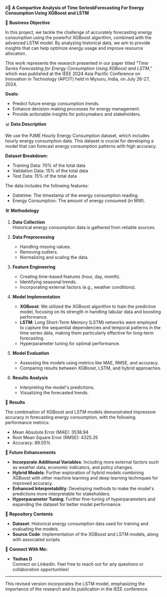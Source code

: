 #🌟 **A Compartive Analysis of Time SeriesbForecasting For Energy Consumption Using XGBoost and LSTM**

🎯 **Business Objective**

In this project, we tackle the challenge of accurately forecasting energy consumption using the powerful XGBoost algorithm, combined with the advanced LSTM model. By analyzing historical data, we aim to provide insights that can help optimize energy usage and improve resource allocation.

This work represents the research presented in our paper titled *"Time Series Forecasting for Energy Consumption Using XGBoost and LSTM,"* which was published at the IEEE 2024 Asia Pacific Conference on Innovation in Technology (APCIT) held in Mysuru, India, on July 26-27, 2024.

**Goals:**
- Predict future energy consumption trends.
- Enhance decision-making processes for energy management.
- Provide actionable insights for policymakers and stakeholders.

📊 **Data Description**

We use the PJME Hourly Energy Consumption dataset, which includes hourly energy consumption data. This dataset is crucial for developing a model that can forecast energy consumption patterns with high accuracy.

**Dataset Breakdown:**
- Training Data: 70% of the total data
- Validation Data: 15% of the total data
- Test Data: 15% of the total data

The data includes the following features:
- Datetime: The timestamp of the energy consumption reading.
- Energy Consumption: The amount of energy consumed (in MW).

🛠 **Methodology**

1. **Data Collection**  
   Historical energy consumption data is gathered from reliable sources.
   
2. **Data Preprocessing**  
   - Handling missing values.
   - Removing outliers.
   - Normalizing and scaling the data.
   
3. **Feature Engineering**  
   - Creating time-based features (hour, day, month).
   - Identifying seasonal trends.
   - Incorporating external factors (e.g., weather conditions).
   
4. **Model Implementation**
   - **XGBoost**: We utilized the XGBoost algorithm to train the predictive model, focusing on its strength in handling tabular data and boosting performance.
   - **LSTM**: Long Short-Term Memory (LSTM) networks were employed to capture the sequential dependencies and temporal patterns in the time series data, making them particularly effective for long-term forecasting.
   - Hyperparameter tuning for optimal performance.
   
5. **Model Evaluation**
   - Assessing the models using metrics like MAE, RMSE, and accuracy.
   - Comparing results between XGBoost, LSTM, and hybrid approaches.
   
6. **Results Analysis**
   - Interpreting the model's predictions.
   - Visualizing the forecasted trends.

🚀 **Results**

The combination of XGBoost and LSTM models demonstrated impressive accuracy in forecasting energy consumption, with the following performance metrics:
- Mean Absolute Error (MAE): 3538.94
- Root Mean Square Error (RMSE): 4325.35
- Accuracy: 89.05%

🔮 **Future Enhancements**
- **Incorporate Additional Variables**: Including more external factors such as weather data, economic indicators, and policy changes.
- **Hybrid Models**: Further exploration of hybrid models combining XGBoost with other machine learning and deep learning techniques for improved accuracy.
- **Enhanced Interpretability**: Developing methods to make the model's predictions more interpretable for stakeholders.
- **Hyperparameter Tuning**: Further fine-tuning of hyperparameters and expanding the dataset for better model performance.

📂 **Repository Contents**
- **Dataset**: Historical energy consumption data used for training and evaluating the models.
- **Source Code**: Implementation of the XGBoost and LSTM models, along with associated scripts.

👥 **Connect With Me:**
- **Yashas D**  
  Connect on LinkedIn. Feel free to reach out for any questions or collaboration opportunities!

---

This revised version incorporates the LSTM model, emphasizing the importance of the research and its publication in the IEEE conference.
